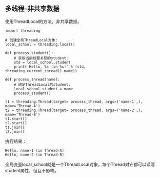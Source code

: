 ## 多线程-非共享数据

使用ThreadLocal的方法，非共享数据。

```
import threading

# 创建全局ThreadLocal对象:
local_school = threading.local()

def process_student():
    # 获取当前线程关联的student:
    std = local_school.student
    print('Hello, %s (in %s)' % (std, threading.current_thread().name))

def process_thread(name):
    # 绑定ThreadLocal的student:
    local_school.student = name
    process_student()

t1 = threading.Thread(target= process_thread, args=('name-1',), name='Thread-A')
t2 = threading.Thread(target= process_thread, args=('name-2',), name='Thread-B')
t1.start()
t2.start()
t1.join()
t2.join()
```

执行结果：

```
Hello, name-1 (in Thread-A)
Hello, name-2 (in Thread-B)
```

全局变量local\_school就是一个ThreadLocal对象，每个Thread对它都可以读写student属性，但互不影响。


